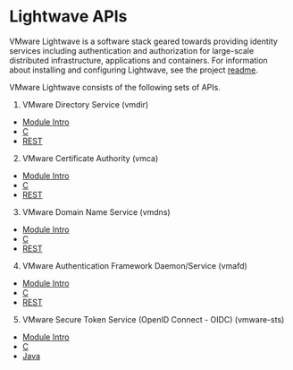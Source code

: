Lightwave APIs
================

VMware Lightwave is a software stack geared towards providing identity services including authentication and authorization for large-scale distributed infrastructure, applications and containers. For information about installing and configuring Lightwave, see the project [readme](../../README.md).

VMware Lightwave consists of the following sets of APIs.

1.  VMware Directory Service (vmdir)
- [Module Intro](vmdir-intro)
- [C](vmdir-c-api)
- [REST](vmdir-rest-api)

2.  VMware Certificate Authority (vmca)
- [Module Intro](vmca-intro)
- [C](vmca-c-api)
- [REST](vmca-rest-api)

3.  VMware Domain Name Service (vmdns)
- [Module Intro](vmdns-intro)
- [C](vmdns-c-api)
- [REST](vmdns-rest-api)

4.  VMware Authentication Framework Daemon/Service (vmafd)
- [Module Intro](vmafd-intro)
- [C](vmafd-c-api)
- [REST](vmafd-rest-api)

5.  VMware Secure Token Service (OpenID Connect - OIDC) (vmware-sts)
- [Module Intro](oidc-intro)
- [C](oidc-c-api)
- [Java](vmdir-java-api)
